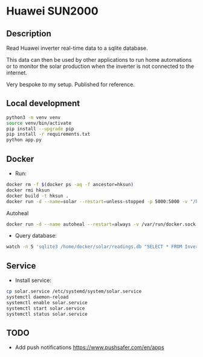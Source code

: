 
# Huawei SUN2000 

## Description

Read Huawei inverter real-time data to a sqlite database.

This data can then be used by other applications to run home automations or to monitor the solar production when the inverter is not connected to the internet.

Very bespoke to my setup. Published for reference.

## Local development

```bash
python3 -m venv venv
source venv/bin/activate
pip install --upgrade pip
pip install -r requirements.txt
python app.py
```

## Docker 

* Run: 

```bash
docker rm -f $(docker ps -aq -f ancestor=hksun)
docker rmi hksun
docker build -t hksun .
docker run -d --name=solar --restart=unless-stopped -p 5000:5000 -v "/home/docker/solar:/database" -l autoheal=true hksun
```

Autoheal

```bash
docker run -d --name autoheal --restart=always -v /var/run/docker.sock:/var/run/docker.sock willfarrell/autoheal
```

 * Query database:

```bash
watch -n 5 'sqlite3 /home/docker/solar/readings.db "SELECT * FROM Inverter ORDER BY Timestamp DESC LIMIT 10"'
```

## Service

* Install service:

```bash
cp solar.service /etc/systemd/system/solar.service
systemctl daemon-reload
systemctl enable solar.service
systemctl start solar.service
systemctl status solar.service
```

## TODO

* Add push notifications https://www.pushsafer.com/en/apps 
